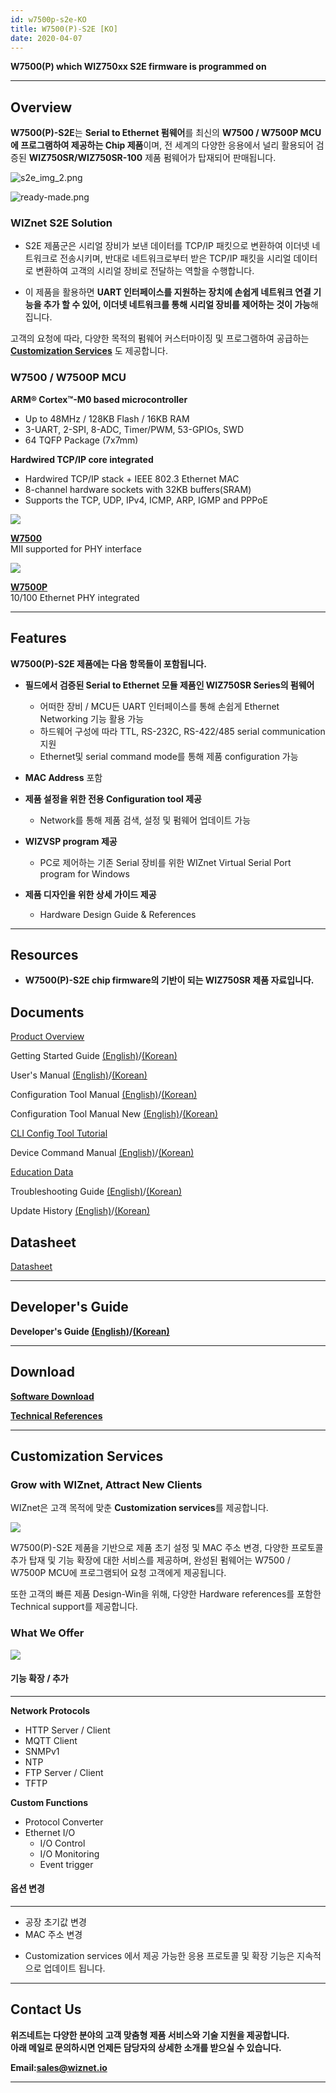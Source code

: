 ```yaml
---
id: w7500p-s2e-KO
title: W7500(P)-S2E [KO]
date: 2020-04-07
---
```


**W7500(P) which WIZ750xx S2E firmware is programmed on**

-----

## Overview

**W7500(P)-S2E**는 **Serial to Ethernet 펌웨어**를 최신의 **W7500 / W7500P MCU에
프로그램하여 제공하는 Chip 제품**이며, 전 세계의 다양한 응용에서 널리 활용되어 검증된
**WIZ750SR/WIZ750SR-100** 제품 펌웨어가 탑재되어 판매됩니다.

![s2e_img_2.png](/img/products/w7500-s2e/s2e_img_2.png)

![ready-made.png](/img/products/w7500-s2e/ready-made.png)

### WIZnet S2E Solution

  - S2E 제품군은 시리얼 장비가 보낸 데이터를 TCP/IP 패킷으로 변환하여 이더넷 네트워크로 전송시키며, 반대로
    네트워크로부터 받은 TCP/IP 패킷을 시리얼 데이터로 변환하여 고객의 시리얼 장비로 전달하는 역할을
    수행합니다.



  - 이 제품을 활용하면 **UART 인터페이스를 지원하는 장치에 손쉽게 네트워크 연결 기능을 추가 할 수 있어, 이더넷
    네트워크를 통해 시리얼 장비를 제어하는 것이 가능**해집니다.

고객의 요청에 따라, 다양한 목적의 펌웨어 커스터마이징
및 프로그램하여 공급하는 **[Customization Services](#customization-services)** 도 제공합니다.
  
### W7500 / W7500P MCU

**ARM® Cortex™-M0 based microcontroller**

  - Up to 48MHz / 128KB Flash / 16KB RAM
  - 3-UART, 2-SPI, 8-ADC, Timer/PWM, 53-GPIOs, SWD
  - 64 TQFP Package (7x7mm)

**Hardwired TCP/IP core integrated**

  - Hardwired TCP/IP stack + IEEE 802.3 Ethernet MAC
  - 8-channel hardware sockets with 32KB buffers(SRAM)
  - Supports the TCP, UDP, IPv4, ICMP, ARP, IGMP and PPPoE

  
![](/img/products/w7500-s2e/w7500_c_500x500.png)

**[W7500](../../../Chip/MCU/W7500/Overview.md)**  
MII supported for PHY interface 


![](/img/products/w7500-s2e/w7500p_c_500x500.png)

**[ W7500P](../../../Chip/MCU/W7500P/Overview.md)**  
10/100 Ethernet PHY integrated 

-----

## Features

**W7500(P)-S2E 제품에는 다음 항목들이 포함됩니다.**

  - **필드에서 검증된 Serial to Ethernet 모듈 제품인 WIZ750SR Series의 펌웨어**
      - 어떠한 장비 / MCU든 UART 인터페이스를 통해 손쉽게 Ethernet Networking 기능 활용 가능
      - 하드웨어 구성에 따라 TTL, RS-232C, RS-422/485 serial communication 지원
      - Ethernet및 serial command mode를 통해 제품 configuration 가능



  - **MAC Address** 포함



  - **제품 설정을 위한 전용 Configuration tool 제공**
      - Network를 통해 제품 검색, 설정 및 펌웨어 업데이트 가능 



  - **WIZVSP program 제공**
      - PC로 제어하는 기존 Serial 장비를 위한 WIZnet Virtual Serial Port program for
        Windows 



  - **제품 디자인을 위한 상세 가이드 제공**
      - Hardware Design Guide & References

-----

## Resources

  - **W7500(P)-S2E chip firmware의 기반이 되는 WIZ750SR 제품 자료입니다.**

## Documents

[Product Overview](/Product/Modules/Serial-to-Ethernet-Module/WIZ750SR/WIZ750SR.mdx)

Getting Started Guide [(English)](/Product/Modules/Serial-to-Ethernet-Module/WIZ750SR/Getting-Started-EN.md)/[(Korean)](/Product/Modules/Serial-to-Ethernet-Module/WIZ750SR/Getting-Started-KO)

User's Manual [(English)](/Product/Modules/Serial-to-Ethernet-Module/WIZ750SR/Users-Manual-EN)/[(Korean)](/Product/Modules/Serial-to-Ethernet-Module/WIZ750SR/Users-Manual-KO)

Configuration Tool Manual [(English)](/Product/Modules/Serial-to-Ethernet-Module/WIZ750SR/Configuration-Tool-Manual-EN)/[(Korean)](/Product/Modules/Serial-to-Ethernet-Module/WIZ750SR/Configuration-Tool-Manual-KO)

Configuration Tool Manual New [(English)](/Product/Modules/Serial-to-Ethernet-Module/WIZ750SR/Configuration-Tool-Manual-New-EN)/[(Korean)](/Product/Modules/Serial-to-Ethernet-Module/WIZ750SR/Configuration-Tool-Manual-New-KO)

[CLI Config Tool Tutorial](/Product/Modules/Serial-to-Ethernet-Module/WIZ750SR/CLI-Config-Tool-Tutorial/CLI-Config-Tool-Tutorial.mdx)

Device Command Manual [(English)](/Product/Modules/Serial-to-Ethernet-Module/WIZ750SR/Command-Manual-EN.md)/[(Korean)](/Product/Modules/Serial-to-Ethernet-Module/WIZ750SR/Command-Manual-KO)

[Education Data](/Product/Modules/Serial-to-Ethernet-Module/WIZ750SR/Education-Data.md)

Troubleshooting Guide [(English)](/Product/Modules/Serial-to-Ethernet-Module/WIZ750SR/Trouble-Shooting-EN)/[(Korean)](/Product/Modules/Serial-to-Ethernet-Module/WIZ750SR/Trouble-Shooting-KO)

Update History [(English)](/Product/Modules/Serial-to-Ethernet-Module/WIZ750SR/Series-Update-History-EN.md)/[(Korean)](/Product/Modules/Serial-to-Ethernet-Module/WIZ750SR/Series-Update-History-KO.md)


## Datasheet

[Datasheet](/Product/Modules/Serial-to-Ethernet-Module/WIZ750SR/Datasheet.md)

-----

## Developer's Guide

**Developer's Guide [(English)](/Product/Modules/Serial-to-Ethernet-Module/WIZ750SR/Developers-Guide-EN.mdx)/[(Korean)](/Product/Modules/Serial-to-Ethernet-Module/WIZ750SR/Developers-Guide-KO.mdx)**

-----

## Download

**[Software Download](/Product/Modules/Serial-to-Ethernet-Module/WIZ750SR/Download.mdx)**

**[Technical References](/Product/Modules/Serial-to-Ethernet-Module/WIZ750SR/Technical-References.md)**

-----
  
  
## Customization Services

### Grow with WIZnet, Attract New Clients

WIZnet은 고객 목적에 맞춘 **Customization services**를 제공합니다.

![](/img/products/w7500-s2e/wiznet-partners_relationship.png)

W7500(P)-S2E 제품을 기반으로 제품 초기 설정 및 MAC 주소 변경, 다양한 프로토콜 추가 탑재 및 기능 확장에 대한
서비스를 제공하며, 완성된 펌웨어는 W7500 / W7500P MCU에 프로그램되어 요청 고객에게 제공됩니다.

또한 고객의 빠른 제품 Design-Win을 위해, 다양한 Hardware references를 포함한 Technical
support를 제공합니다.

  

### What We Offer

![](/img/products/w7500-s2e/what-we-offer.png)


#### 기능 확장 / 추가

-----

 **Network Protocols**

  - HTTP Server / Client
  - MQTT Client
  - SNMPv1
  - NTP
  - FTP Server / Client
  - TFTP

**Custom Functions**

  - Protocol Converter
  - Ethernet I/O
      - I/O Control
      - I/O Monitoring
      - Event trigger


#### 옵션 변경

-----

  - 공장 초기값 변경
  - MAC 주소 변경
  
  
* Customization services 에서 제공 가능한 응용 프로토콜 및 확장 기능은 지속적으로 업데이트 됩니다.

-----

## Contact Us

**위즈네트는 다양한 분야의 고객 맞춤형 제품 서비스와 기술 지원을 제공합니다.  
아래 메일로 문의하시면 언제든 담당자의 상세한 소개를 받으실 수 있습니다.**

  
**Email:[sales@wiznet.io](mailto:sales@wiznet.io)**


-----
